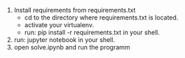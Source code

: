 1. Install requirements from requirements.txt
	* cd to the directory where requirements.txt is located.
	* activate your virtualenv.
	* run: pip install -r requirements.txt in your shell.
2. run: jupyter notebook in your shell.
3. open solve.ipynb and run the programm